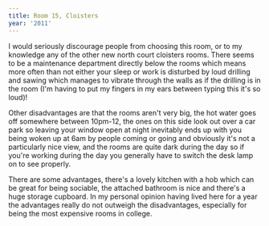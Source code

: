 ```yaml
---
title: Room 15, Cloisters
year: '2011'
---
```


I would seriously discourage people from choosing this room, or to my knowledge any of the other new north court cloisters rooms. There seems to be a maintenance department directly below the rooms which means more often than not either your sleep or work is disturbed by loud drilling and sawing which manages to vibrate through the walls as if the drilling is in the room (I'm having to put my fingers in my ears between typing this it's so loud)!

Other disadvantages are that the rooms aren't very big, the hot water goes off somewhere between 10pm-12, the ones on this side look out over a car park so leaving your window open at night inevitably ends up with you being woken up at 6am by people coming or going and obviously it's not a particularly nice view, and the rooms are quite dark during the day so if you're working during the day you generally have to switch the desk lamp on to see properly. 

There are some advantages, there's a lovely kitchen with a hob which can be great for being sociable, the attached bathroom is nice and there's a huge storage cupboard. In my personal opinion having lived here for a year the advantages really do not outweigh the disadvantages, especially for being the most expensive rooms in college.